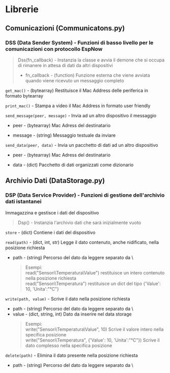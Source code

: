 # Librerie

## Comunicazioni (Communicatons.py)
### DSS (Data Sender System) - Funzioni di basso livello per le comunicazioni con protocollo EspNow
> Dss(fn_callback) - Instanzia la classe e avvia il demone che si occupa di rimanere in attesa di dati da altri dispositivi
> - fn_callback - (function) Funzione esterna che viene avviata quando viene ricevuto un messaggio completo

`get_mac()` - (bytearray) Restituisce il Mac Address delle periferica in formato bytearray

`print_mac()` - Stampa a video il Mac Address in formato user friendly

`send_message(peer, message)` - Invia ad un altro dispositivo il messaggio
- peer - (bytearray) Mac Adress del destinatario
 
- message - (string) Messaggio testuale da inviare

`send_data(peer, data)` - Invia un pacchetto di dati ad un altro dispositivo
- peer - (bytearray) Mac Adress del destinatario 
  
- data - (dict) Pacchetto di dati organizzati come dizionario

## Archivio Dati (DataStorage.py)
### DSP (Data Service Provider) - Funzioni di gestione dell'archivio dati istantanei
Immagazzina e gestisce i dati del dispositivo
> Dsp() - Instanzia l'archivio dati che sarà inizialmente vuoto

`store` - (dict) Contiene i dati del dispositivo

`read(path)` - (dict, int, str) Legge il dato contenuto, anche nidificato, nella posizione richiesta
- path - (string) Percorso del dato da leggere separato da \
  > Esempi:<br />
  > read("Sensori\Temperatura\Value") restituisce un intero contenuto nella posizione richiesta<br />
  > read("Sensori\Temperatura") restituisce un dict del tipo {'Value': 10, 'Unita':"°C"}

`write(path, value)` - Scrive il dato nella posizione richiesta
- path - (string) Percorso del dato da leggere separato da \
- value - (dict, string, int) Dato da inserire nel data storage
  > Esempi:<br />
  > write("Sensori\Temperatura\Value", 10) Scrive il valore intero nella specifica posizione<br />
  >  write("Sensori\Temperatura", {'Value': 10, 'Unita':"°C"}) Scrive il dato complesso nella specifica posizione

`delete(path)` - Elimina il dato presente nella posizione richiesta
- path - (string) Percorso del dato da leggere separato da \
